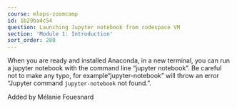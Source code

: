 ```yaml
---
course: mlops-zoomcamp
id: 1b29ba4c54
question: Launching Jupyter notebook from codespace VM
section: 'Module 1: Introduction'
sort_order: 280
---
```


When you are ready and installed Anaconda, in a new terminal, you can run a jupyter notebook with the command line “jupyter notebook”. Be careful not to make any typo, for example“jupyter-notebook” will throw an error “Jupyter command `jupyter-notebook` not found.”.

Added by Mélanie Fouesnard

